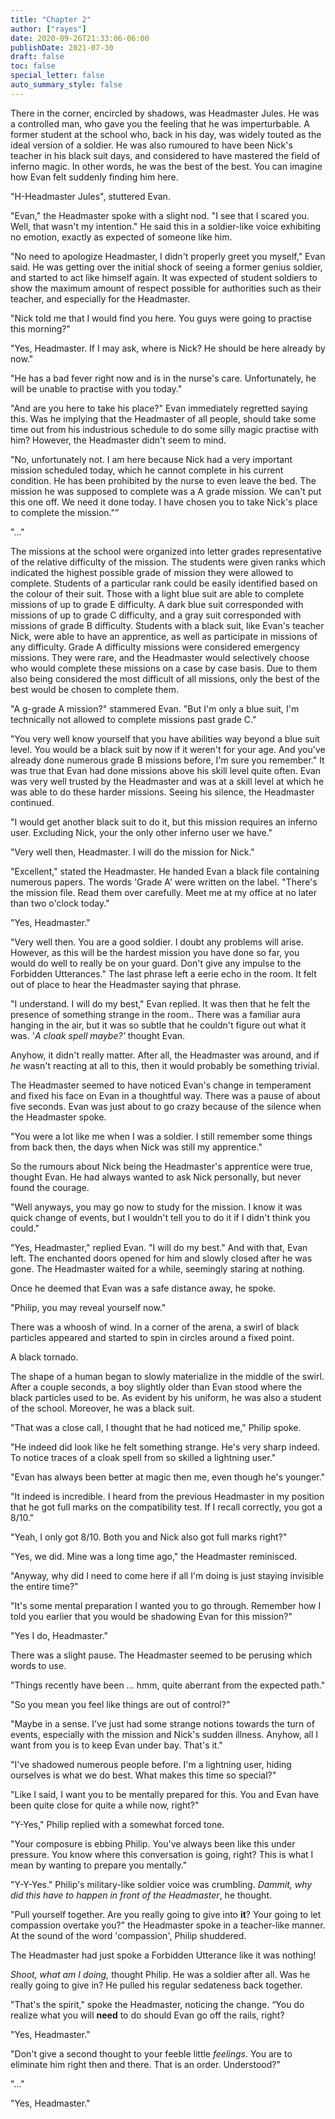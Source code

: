 ```yaml
---
title: "Chapter 2"
author: ["rayes"]
date: 2020-09-26T21:33:06-06:00
publishDate: 2021-07-30
draft: false
toc: false
special_letter: false
auto_summary_style: false
---
```


There in the corner, encircled by shadows, was Headmaster Jules. He was a controlled man, who gave you the feeling that he was imperturbable. A former student at the school who, back in his day, was widely touted as the ideal version of a soldier. He was also rumoured to have been Nick's teacher in his black suit days, and considered to have mastered the field of inferno magic. In other words, he was the best of the best. You can imagine how Evan felt suddenly finding him here.

"H-Headmaster Jules", stuttered Evan.

"Evan," the Headmaster spoke with a slight nod. "I see that I scared you. Well, that wasn't my intention." He said this in a soldier-like voice exhibiting no emotion, exactly as expected of someone like him.

"No need to apologize Headmaster, I didn't properly greet you myself," Evan said. He was getting over the initial shock of seeing a former genius soldier, and started to act like himself again. It was expected of student soldiers to show the maximum amount of respect possible for authorities such as their teacher, and especially for the Headmaster.

"Nick told me that I would find you here. You guys were going to practise this morning?"

"Yes, Headmaster. If I may ask, where is Nick? He should be here already by now."

"He has a bad fever right now and is in the nurse's care. Unfortunately, he will be unable to practise with you today."

"And are you here to take his place?" Evan immediately regretted saying this. Was he implying that the Headmaster of all people, should take some time out from his industrious schedule to do some silly magic practise with him? However, the Headmaster didn't seem to mind.

"No, unfortunately not. I am here because Nick had a very important mission scheduled today, which he cannot complete in his current condition. He has been prohibited by the nurse to even leave the bed. The mission he was supposed to complete was a A grade mission. We can't put this one off. We need it done today. I have chosen you to take Nick's place to complete the mission."”

"..."

The missions at the school were organized into letter grades representative of the relative difficulty of the mission. The students were given ranks which indicated the highest possible grade of mission they were allowed to complete. Students of a particular rank could be easily identified based on the colour of their suit. Those with a light blue suit are able to complete missions of up to grade E difficulty. A dark blue suit corresponded with missions of up to grade C difficulty, and a gray suit corresponded with missions of grade B difficulty. Students with a black suit, like Evan's teacher Nick, were able to have an apprentice, as well as participate in missions of any difficulty. Grade A difficulty missions were considered emergency missions. They were rare, and the Headmaster would selectively choose who would complete these missions on a case by case basis. Due to them also being considered the most difficult of all missions, only the best of the best would be chosen to complete them.

"A g-grade A mission?" stammered Evan. "But I'm only a blue suit, I'm technically not allowed to complete missions past grade C."

"You very well know yourself that you have abilities way beyond a blue suit level. You would be a black suit by now if it weren't for your age. And you've already done numerous grade B missions before, I'm sure you remember." It was true that Evan had done missions above his skill level quite often. Evan was very well trusted by the Headmaster and was at a skill level at which he was able to do these harder missions. Seeing his silence, the Headmaster continued.

"I would get another black suit to do it, but this mission requires an inferno user. Excluding Nick, your the only other inferno user we have."

"Very well then, Headmaster. I will do the mission for Nick."

"Excellent," stated the Headmaster. He handed Evan a black file containing numerous papers. The words 'Grade A' were written on the label. "There's the mission file. Read them over carefully. Meet me at my office at no later than two o'clock today."

"Yes, Headmaster."

"Very well then. You are a good soldier. I doubt any problems will arise. However, as this will be the hardest mission you have done so far, you would do well to really be on your guard. Don't give any impulse to the Forbidden Utterances." The last phrase left a eerie echo in the room. It felt out of place to hear the Headmaster saying that phrase.

"I understand. I will do my best," Evan replied. It was then that he felt the presence of something strange in the room.. There was a familiar aura hanging in the air, but it was so subtle that he couldn't figure out what it was. '_A cloak spell maybe?'_ thought Evan.

Anyhow, it didn't really matter. After all, the Headmaster was around, and if _he_ wasn't reacting at all to this, then it would probably be something trivial.

The Headmaster seemed to have noticed Evan's change in temperament and fixed his face on Evan in a thoughtful way. There was a pause of about five seconds. Evan was just about to go crazy because of the silence when the Headmaster spoke.

"You were a lot like me when I was a soldier. I still remember some things from back then, the days when Nick was still my apprentice."

So the rumours about Nick being the Headmaster's apprentice were true, thought Evan. He had always wanted to ask Nick personally, but never found the courage.

"Well anyways, you may go now to study for the mission. I know it was quick change of events, but I wouldn't tell you to do it if I didn't think you could."

"Yes, Headmaster," replied Evan. "I will do my best." And with that, Evan left. The enchanted doors opened for him and slowly closed after he was gone. The Headmaster waited for a while, seemingly staring at nothing.

Once he deemed that Evan was a safe distance away, he spoke.

"Philip, you may reveal yourself now."

There was a whoosh of wind. In a corner of the arena, a swirl of black particles appeared and started to spin in circles around a fixed point.

A black tornado.

The shape of a human began to slowly materialize in the middle of the swirl. After a couple seconds, a boy slightly older than Evan stood where the black particles used to be. As evident by his uniform, he was also a student of the school. Moreover, he was a black suit.

"That was a close call, I thought that he had noticed me," Philip spoke.

"He indeed did look like he felt something strange. He's very sharp indeed. To notice traces of a cloak spell from so skilled a lightning user."

"Evan has always been better at magic then me, even though he's younger."

"It indeed is incredible. I heard from the previous Headmaster in my position that he got full marks on the compatibility test. If I recall correctly, you got a 8/10."

"Yeah, I only got 8/10. Both you and Nick also got full marks right?"

"Yes, we did. Mine was a long time ago," the Headmaster reminisced.

"Anyway, why did I need to come here if all I'm doing is just staying invisible the entire time?"

"It's some mental preparation I wanted you to go through. Remember how I told you earlier that you would be shadowing Evan for this mission?"

"Yes I do, Headmaster."

There was a slight pause. The Headmaster seemed to be perusing which words to use.

"Things recently have been ... hmm, quite aberrant from the expected path."

"So you mean you feel like things are out of control?"

"Maybe in a sense. I've just had some strange notions towards the turn of events, especially with the mission and Nick's sudden illness. Anyhow, all I want from you is to keep Evan under bay. That's it."

"I've shadowed numerous people before. I'm a lightning user, hiding ourselves is what we do best. What makes this time so special?"

"Like I said, I want you to be mentally prepared for this. You and Evan have been quite close for quite a while now, right?"

"Y-Yes," Philip replied with a somewhat forced tone.

"Your composure is ebbing Philip. You've always been like this under pressure. You know where this conversation is going, right? This is what I mean by wanting to prepare you mentally."

"Y-Y-Yes." Philip's military-like soldier voice was crumbling. _Dammit, why did this have to happen in front of the Headmaster_, he thought.

"Pull yourself together. Are you really going to give into **it**? Your going to let compassion overtake you?" the Headmaster spoke in a teacher-like manner. At the sound of the word 'compassion', Philip shuddered.

The Headmaster had just spoke a Forbidden Utterance like it was nothing!

_Shoot, what am I doing,_ thought Philip. He was a soldier after all. Was he really going to give in? He pulled his regular sedateness back together.

"That's the spirit," spoke the Headmaster, noticing the change. “You do realize what you will **need** to do should Evan go off the rails, right?

"Yes, Headmaster."

"Don't give a second thought to your feeble little _feelings_. You are to eliminate him right then and there. That is an order. Understood?"

"..."

"Yes, Headmaster."